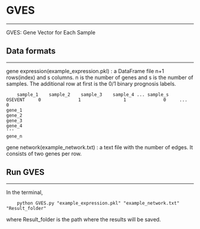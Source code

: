 # GVES
---------------
GVES: Gene Vector for Each Sample

## Data formats
---------------
gene expression(example_expression.pkl) : a DataFrame file n+1 rows(index) and s columns. n is the number of genes and s is the number of samples. The additional row at first is the 0/1 binary prognosis labels. 

		sample_1	sample_2	sample_3	sample_4 ... sample_s
	OSEVENT     0              1                1              0     ...    0
	gene_1
	gene_2
	gene_3
	gene_4
	'''
	gene_n
	
gene network(example_network.txt) : a text file with the number of edges. It consists of two genes per row.

## Run GVES
---------------
In the terminal, 

        python GVES.py "example_expression.pkl" "example_network.txt" "Result_folder"
	
where Result_folder is the path where the results will be saved.
